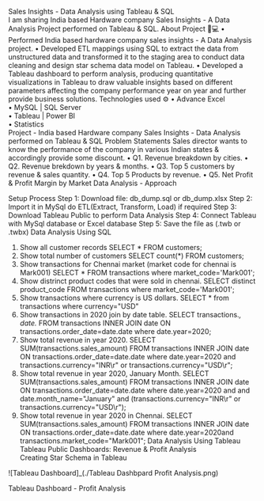 Sales Insights - Data Analysis using Tableau & SQL  
I am sharing India based Hardware company Sales Insights - A Data Analysis Project performed on Tableau & SQL.
About Project 👨💻
•	Performed India based hardware company sales insights - A Data Analysis project.
•	Developed ETL mappings using SQL to extract the data from unstructured data and transformed it to the staging area to conduct data cleaning and design star schema data model on Tableau.
•	Developed a Tableau dashboard to perform analysis, producing quantitative visualizations in Tableau to draw valuable insights based on different parameters affecting the company performance year on year and further provide business solutions.
Technologies used ⚙️
•	Advance Excel  
•	MySQL   | SQL Server  
•	Tableau   | Power BI  
•	Statistics  
Project - India based Hardware company Sales Insights - Data Analysis performed on Tableau & SQL
Problem Statements
Sales director wants to know the performance of the company in various Indian states & accordingly provide some discount.
•	Q1. Revenue breakdown by cities.
•	Q2. Revenue brekdown by years & months.
•	Q3. Top 5 customers by revenue & sales quantity.
•	Q4. Top 5 Products by revenue.
•	Q5. Net Profit & Profit Margin by Market
Data Analysis - Approach
 
Setup Process
Step 1: Download file: db_dump.sql or db_dump.xlsx
Step 2: Import it in MySql do ETL(Extract, Transform, Load) if required
Step 3: Download Tableau Public  to perform Data Analysis
Step 4: Connect Tableau with MySql database or Excel database
Step 5: Save the file as (.twb or .twbx)
Data Analysis Using SQL
1.	Show all customer records
SELECT * FROM customers;
2.	Show total number of customers
SELECT count(*) FROM customers;
3.	Show transactions for Chennai market (market code for chennai is Mark001)
SELECT * FROM transactions where market_code='Mark001';
4.	Show distrinct product codes that were sold in chennai.
SELECT distinct product_code FROM transactions where market_code='Mark001';
5.	Show transactions where currency is US dollars.
SELECT * from transactions where currency="USD"
6.	Show transactions in 2020 join by date table.
SELECT transactions.*, date.* FROM transactions INNER JOIN date ON transactions.order_date=date.date where date.year=2020;
7.	Show total revenue in year 2020.
SELECT SUM(transactions.sales_amount) FROM transactions INNER JOIN date ON transactions.order_date=date.date where date.year=2020 and transactions.currency="INR\r" or transactions.currency="USD\r";
8.	Show total revenue in year 2020, January Month.
SELECT SUM(transactions.sales_amount) FROM transactions INNER JOIN date ON transactions.order_date=date.date where date.year=2020 and and date.month_name="January" and (transactions.currency="INR\r" or transactions.currency="USD\r");
9.	Show total revenue in year 2020 in Chennai.
SELECT SUM(transactions.sales_amount) FROM transactions INNER JOIN date ON transactions.order_date=date.date where date.year=2020and transactions.market_code="Mark001";
Data Analysis Using Tableau
Tableau Public Dashboards: Revenue & Profit Analysis  
Creating Star Schema in Tableau
 
![Tableau Dashboard]_(./Tableau Dashbpard Profit Analysis.png) 
 
Tableau Dashboard - Profit Analysis
 

